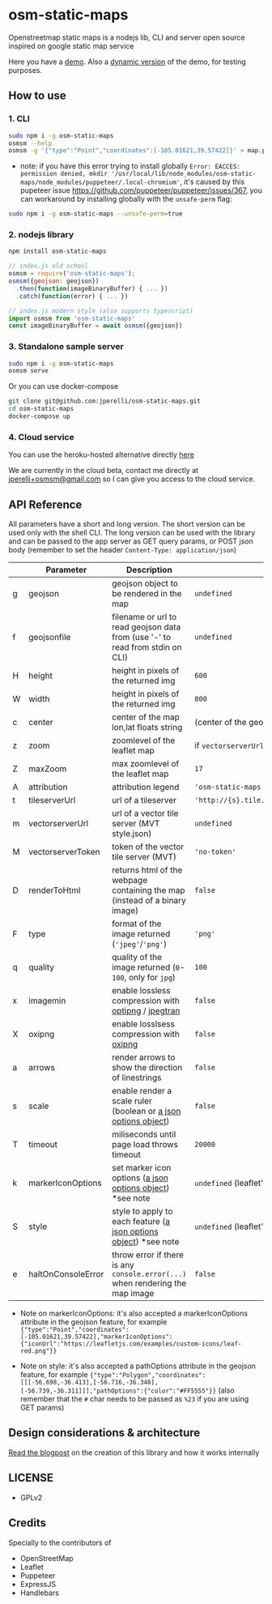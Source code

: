 # osm-static-maps

Openstreetmap static maps is a nodejs lib, CLI and server open source inspired on google static map service

Here you have a [demo](http://osm-static-maps.herokuapp.com/?geojson=[{"type":"Feature","properties":{"party":"Republican"},"geometry":{"type":"Polygon","coordinates":[[[-104.05,48.99],[-97.22,48.98],[-96.58,45.94],[-104.03,45.94],[-104.05,48.99]]]}},{"type":"Feature","properties":{"party":"Democrat"},"geometry":{"type":"Polygon","coordinates":[[[-109.05,41.00],[-102.06,40.99],[-102.03,36.99],[-109.04,36.99],[-109.05,41.00]]]}}]&height=300&width=300 "Just what I wanted!"). Also a [dynamic version](http://osm-static-maps.herokuapp.com/dynamic?geojson=[{"type":"Feature","properties":{"party":"Republican"},"geometry":{"type":"Polygon","coordinates":[[[-104.05,48.99],[-97.22,48.98],[-96.58,45.94],[-104.03,45.94],[-104.05,48.99]]]}},{"type":"Feature","properties":{"party":"Democrat"},"geometry":{"type":"Polygon","coordinates":[[[-109.05,41.00],[-102.06,40.99],[-102.03,36.99],[-109.04,36.99],[-109.05,41.00]]]}}]&height=300&width=300 "Wow it gets even better!!") of the demo, for testing purposes.

## How to use

### 1. CLI

```bash
sudo npm i -g osm-static-maps
osmsm --help
osmsm -g '{"type":"Point","coordinates":[-105.01621,39.57422]}' > map.png
```

* note: if you have this error trying to install globally `Error: EACCES: permission denied, mkdir '/usr/local/lib/node_modules/osm-static-maps/node_modules/puppeteer/.local-chromium'`, it's caused by this pupeteer issue https://github.com/puppeteer/puppeteer/issues/367, you can workaround by installing globally with the `unsafe-perm` flag:

```bash
sudo npm i -g osm-static-maps --unsafe-perm=true
```

### 2. nodejs library

```bash
npm install osm-static-maps
```

```javascript
// index.js old school
osmsm = require('osm-static-maps');
osmsm({geojson: geojson})
  .then(function(imageBinaryBuffer) { ... })
  .catch(function(error) { ... })

// index.js modern style (also supports typescript)
import osmsm from 'osm-static-maps'
const imageBinaryBuffer = await osmsm({geojson})
```

### 3. Standalone sample server

```bash
sudo npm i -g osm-static-maps
osmsm serve
```

Or you can use docker-compose
```bash
git clone git@github.com:jperelli/osm-static-maps.git
cd osm-static-maps
docker-compose up
```

### 4. Cloud service

You can use the heroku-hosted alternative directly [here](http://osm-static-maps.herokuapp.com/ "Awesome!")

We are currently in the cloud beta, contact me directly at jperelli+osmsm@gmail.com so I can give you access to the cloud service.

## API Reference

All parameters have a short and long version. The short version can be used only with the shell CLI. The long version can be used with the library and can be passed to the app server as GET query params, or POST json body (remember to set the header `Content-Type: application/json`)

|   | Parameter | Description | Default Value |
| - | ---- | ---- | ---- |
| g | geojson | geojson object to be rendered in the map | `undefined` |
| f | geojsonfile | filename or url to read geojson data from (use '-' to read from stdin on CLI) | `undefined` |
| H | height | height in pixels of the returned img | `600` |
| W | width | height in pixels of the returned img | `800` |
| c | center | center of the map lon,lat floats string | (center of the geojson) or `'-57.9524339,-34.921779'` |
| z | zoom | zoomlevel of the leaflet map | if `vectorserverUrl` available, use `12` else `20` |
| Z | maxZoom | max zoomlevel of the leaflet map | `17` |
| A | attribution | attribution legend | `'osm-static-maps / © OpenStreetMap contributors'` |
| t | tileserverUrl | url of a tileserver | `'http://{s}.tile.openstreetmap.org/{z}/{x}/{y}.png'` |
| m | vectorserverUrl | url of a vector tile server (MVT style.json) | `undefined` |
| M | vectorserverToken | token of the vector tile server (MVT) | `'no-token'` |
| D | renderToHtml | returns html of the webpage containing the map (instead of a binary image) | `false` |
| F | type | format of the image returned (`'jpeg'`/`'png'`) | `'png'` |
| q | quality | quality of the image returned (`0`-`100`, only for `jpg`) | `100` |
| x | imagemin | enable lossless compression with [optipng](https://github.com/imagemin/imagemin-optipng) / [jpegtran](https://github.com/imagemin/imagemin-jpegtran) | `false` |
| X | oxipng | enable losslsess compression with [oxipng](https://github.com/shssoichiro/oxipng) | `false` |
| a | arrows | render arrows to show the direction of linestrings | `false` |
| s | scale | enable render a scale ruler (boolean or [a json options object](https://leafletjs.com/reference-1.6.0.html#control-scale-option)) | `false` |
| T | timeout | miliseconds until page load throws timeout | `20000` |
| k | markerIconOptions | set marker icon options ([a json options object](https://leafletjs.com/reference-1.6.0.html#icon-option)) *see note | `undefined` (leaflet's default marker) |
| S | style | style to apply to each feature ([a json options object](https://leafletjs.com/reference-1.6.0.html#path-option)) *see note | `undefined` (leaflet's default) |
| e | haltOnConsoleError | throw error if there is any `console.error(...)` when rendering the map image | `false` |

* Note on markerIconOptions: it's also accepted a markerIconOptions attribute in the geojson feature, for example `{"type":"Point","coordinates":[-105.01621,39.57422],"markerIconOptions":{"iconUrl":"https://leafletjs.com/examples/custom-icons/leaf-red.png"}}`

* Note on style: it's also accepted a pathOptions attribute in the geojson feature, for example `{"type":"Polygon","coordinates":[[[-56.698,-36.413],[-56.716,-36.348],[-56.739,-36.311]]],"pathOptions":{"color":"#FF5555"}}` (also remember that the `#` char needs to be passed as `%23` if you are using GET params)

## Design considerations & architecture

[Read the blogpost](https://jperelli.com.ar/project/2019/10/01/osm-static-maps/) on the creation of this library and how it works internally

## LICENSE

 - GPLv2

## Credits

Specially to the contributors of

- OpenStreetMap
- Leaflet
- Puppeteer
- ExpressJS
- Handlebars


